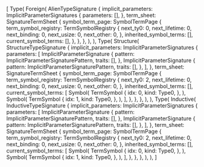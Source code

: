 [
    Type(
        Foreign(
            AlienTypeSignature {
                implicit_parameters: ImplicitParameterSignatures {
                    parameters: [],
                },
                term_sheet: SignatureTermSheet {
                    symbol_term_page: SymbolTermPage {
                        term_symbol_registry: TermSymbolRegistry {
                            next_ty0: 0,
                            next_lifetime: 0,
                            next_binding: 0,
                            next_usize: 0,
                            next_other: 0,
                        },
                        inherited_symbol_terms: [],
                        current_symbol_terms: [],
                    },
                },
            },
        ),
    ),
    Type(
        Structure(
            StructureTypeSignature {
                implicit_parameters: ImplicitParameterSignatures {
                    parameters: [
                        ImplicitParameterSignature {
                            pattern: ImplicitParameterSignaturePattern,
                            traits: [],
                        },
                        ImplicitParameterSignature {
                            pattern: ImplicitParameterSignaturePattern,
                            traits: [],
                        },
                    ],
                },
                term_sheet: SignatureTermSheet {
                    symbol_term_page: SymbolTermPage {
                        term_symbol_registry: TermSymbolRegistry {
                            next_ty0: 2,
                            next_lifetime: 0,
                            next_binding: 0,
                            next_usize: 0,
                            next_other: 0,
                        },
                        inherited_symbol_terms: [],
                        current_symbol_terms: [
                            Symbol(
                                TermSymbol {
                                    idx: 0,
                                    kind: Type0,
                                },
                            ),
                            Symbol(
                                TermSymbol {
                                    idx: 1,
                                    kind: Type0,
                                },
                            ),
                        ],
                    },
                },
            },
        ),
    ),
    Type(
        Inductive(
            InductiveTypeSignature {
                implicit_parameters: ImplicitParameterSignatures {
                    parameters: [
                        ImplicitParameterSignature {
                            pattern: ImplicitParameterSignaturePattern,
                            traits: [],
                        },
                        ImplicitParameterSignature {
                            pattern: ImplicitParameterSignaturePattern,
                            traits: [],
                        },
                    ],
                },
                term_sheet: SignatureTermSheet {
                    symbol_term_page: SymbolTermPage {
                        term_symbol_registry: TermSymbolRegistry {
                            next_ty0: 2,
                            next_lifetime: 0,
                            next_binding: 0,
                            next_usize: 0,
                            next_other: 0,
                        },
                        inherited_symbol_terms: [],
                        current_symbol_terms: [
                            Symbol(
                                TermSymbol {
                                    idx: 0,
                                    kind: Type0,
                                },
                            ),
                            Symbol(
                                TermSymbol {
                                    idx: 1,
                                    kind: Type0,
                                },
                            ),
                        ],
                    },
                },
            },
        ),
    ),
]